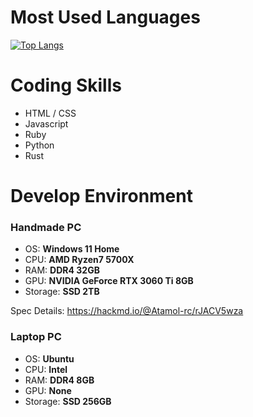 # Most Used Languages

[![Top Langs](https://github-readme-stats.vercel.app/api/top-langs/?username=Atamol&layout=donut-vertical)](https://github.com/Atamol/github-readme-stats)

# Coding Skills

- HTML / CSS
- Javascript
- Ruby
- Python
- Rust

# Develop Environment

### Handmade PC
- OS: **Windows 11 Home**
- CPU: **AMD Ryzen7 5700X**
- RAM: **DDR4 32GB**
- GPU: **NVIDIA GeForce RTX 3060 Ti 8GB**
- Storage: **SSD 2TB**

Spec Details: https://hackmd.io/@Atamol-rc/rJACV5wza

### Laptop PC
- OS: **Ubuntu**
- CPU: **Intel**
- RAM: **DDR4 8GB**
- GPU: **None**
- Storage: **SSD 256GB**
